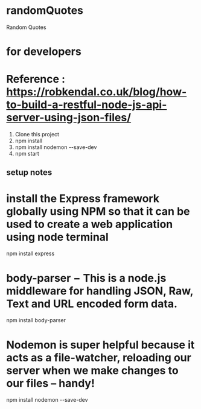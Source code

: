 # randomQuotes

Random Quotes

# for developers

# Reference : https://robkendal.co.uk/blog/how-to-build-a-restful-node-js-api-server-using-json-files/

1. Clone this project
2. npm install
3. npm install nodemon --save-dev
4. npm start

## setup notes

# install the Express framework globally using NPM so that it can be used to create a web application using node terminal

npm install express

# body-parser − This is a node.js middleware for handling JSON, Raw, Text and URL encoded form data.

npm install body-parser

# Nodemon is super helpful because it acts as a file-watcher, reloading our server when we make changes to our files – handy!

npm install nodemon --save-dev
